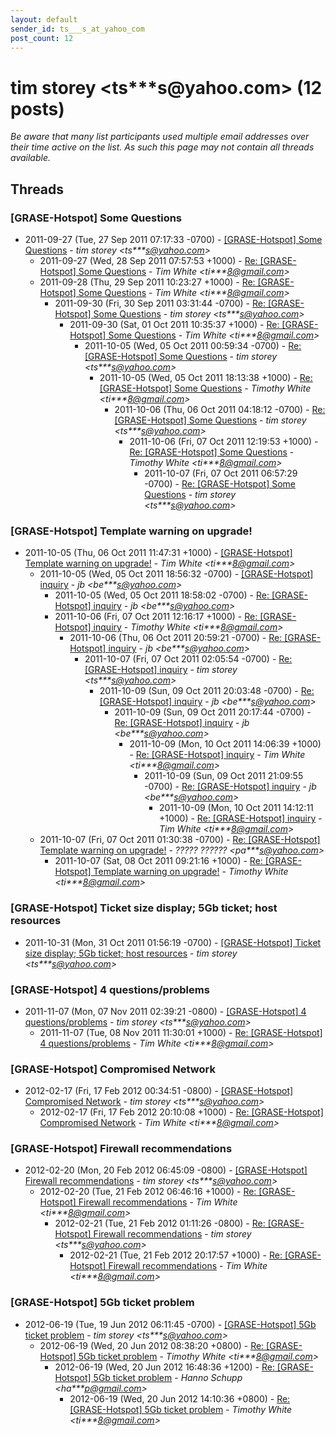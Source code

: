 ```yaml
---
layout: default
sender_id: ts___s_at_yahoo_com
post_count: 12
---
```


# tim storey <ts***s<span>@</span>yahoo.com> (12 posts)

_Be aware that many list participants used multiple email addresses over their time active on the list. As such this page may not contain all threads available._

## Threads

### [GRASE-Hotspot] Some Questions
+ 2011-09-27 (Tue, 27 Sep 2011 07:17:33 -0700) - [[GRASE-Hotspot] Some Questions](/archive/2011/09/e312174e01617ca1a26974b28d96e58e305196337ebea38b5c5c200f0975c739) - _tim storey \<ts***s@yahoo.com\>_
  + 2011-09-27 (Wed, 28 Sep 2011 07:57:53 +1000) - [Re: [GRASE-Hotspot] Some Questions](/archive/2011/09/51875edbb13f6f4750507051a38368f332a3a5a42dcfcb640ecd7fb6720c8637) - _Tim White \<ti***8@gmail.com\>_
  + 2011-09-28 (Thu, 29 Sep 2011 10:23:27 +1000) - [Re: [GRASE-Hotspot] Some Questions](/archive/2011/09/c29f01b79d53423d3364991368116e3274cc00c61ef2d2946b71489a2adace77) - _Tim White \<ti***8@gmail.com\>_
    + 2011-09-30 (Fri, 30 Sep 2011 03:31:44 -0700) - [Re: [GRASE-Hotspot] Some Questions](/archive/2011/09/5dc4252d120bdf5f8f804a291bdcc6c1d362204e7b93ff6969b2b0cad7e16c84) - _tim storey \<ts***s@yahoo.com\>_
      + 2011-09-30 (Sat, 01 Oct 2011 10:35:37 +1000) - [Re: [GRASE-Hotspot] Some Questions](/archive/2011/09/a1b9f91c8a9610668bba245e8b160a328cbe10c806acb8a15969722b21ad98ae) - _Tim White \<ti***8@gmail.com\>_
        + 2011-10-05 (Wed, 05 Oct 2011 00:59:34 -0700) - [Re: [GRASE-Hotspot] Some Questions](/archive/2011/10/3d86af97a99ac1b675e00f4057cdb909c8e552dfe6bc6526caee3a2571c33d96) - _tim storey \<ts***s@yahoo.com\>_
          + 2011-10-05 (Wed, 05 Oct 2011 18:13:38 +1000) - [Re: [GRASE-Hotspot] Some Questions](/archive/2011/10/2970df80f61265a101a323ca2c578d856ac5b2ce4a7f0c7d1f11211e6825e4f5) - _Timothy White \<ti***8@gmail.com\>_
            + 2011-10-06 (Thu, 06 Oct 2011 04:18:12 -0700) - [Re: [GRASE-Hotspot] Some Questions](/archive/2011/10/eb75e560744fdd87cb5f06fe79f56bcceab27e76dd945c9e7e87f924be60ad88) - _tim storey \<ts***s@yahoo.com\>_
              + 2011-10-06 (Fri, 07 Oct 2011 12:19:53 +1000) - [Re: [GRASE-Hotspot] Some Questions](/archive/2011/10/d8d9724f8739df7665f0f44cdbc3271335e994c4379739936010a711caf12e1b) - _Timothy White \<ti***8@gmail.com\>_
                + 2011-10-07 (Fri, 07 Oct 2011 06:57:29 -0700) - [Re: [GRASE-Hotspot] Some Questions](/archive/2011/10/ade9768d02d01142f8fd8571dfc36716962d946f1f18f6625e29216d05e64159) - _tim storey \<ts***s@yahoo.com\>_

### [GRASE-Hotspot] Template warning on upgrade!
+ 2011-10-05 (Thu, 06 Oct 2011 11:47:31 +1000) - [[GRASE-Hotspot] Template warning on upgrade!](/archive/2011/10/9eb9335582de7cb44c3be14621657f4168b6e6bacd1870288c39e67bbd3df85b) - _Tim White \<ti***8@gmail.com\>_
  + 2011-10-05 (Wed, 05 Oct 2011 18:56:32 -0700) - [[GRASE-Hotspot] inquiry](/archive/2011/10/caf023e257d61c5792aab775ab5954f22bd4c0d723babde92eab1fd14543f69f) - _jb \<be***s@yahoo.com\>_
    + 2011-10-05 (Wed, 05 Oct 2011 18:58:02 -0700) - [Re: [GRASE-Hotspot] inquiry](/archive/2011/10/3db4fb80b73a90ea49fe36002f31af133746954da0b1927f36aaf6ad793a69bd) - _jb \<be***s@yahoo.com\>_
    + 2011-10-06 (Fri, 07 Oct 2011 12:16:17 +1000) - [Re: [GRASE-Hotspot] inquiry](/archive/2011/10/379042207a6c91e7104134dde54bbe967791eceea83f7436b87ee6d5f7ba6c7c) - _Timothy White \<ti***8@gmail.com\>_
      + 2011-10-06 (Thu, 06 Oct 2011 20:59:21 -0700) - [Re: [GRASE-Hotspot] inquiry](/archive/2011/10/30ee75bf8c82ff476fea095796b920c0e180264b1f11928633cefe6d118c3c31) - _jb \<be***s@yahoo.com\>_
        + 2011-10-07 (Fri, 07 Oct 2011 02:05:54 -0700) - [Re: [GRASE-Hotspot] inquiry](/archive/2011/10/a1de3c9e76526bb82052aec79c1066a675f459e9a5ac13e4701f1ca66fb47814) - _tim storey \<ts***s@yahoo.com\>_
          + 2011-10-09 (Sun, 09 Oct 2011 20:03:48 -0700) - [Re: [GRASE-Hotspot] inquiry](/archive/2011/10/71ae709b7b5059442d9e0a6267ca5b7acfe885a961708fa50ae3dcaf8184ee56) - _jb \<be***s@yahoo.com\>_
            + 2011-10-09 (Sun, 09 Oct 2011 20:17:44 -0700) - [Re: [GRASE-Hotspot] inquiry](/archive/2011/10/88b79dd25bbf36ad7923c525e225cbb29ca10293546264c7d86edd354b0a1791) - _jb \<be***s@yahoo.com\>_
              + 2011-10-09 (Mon, 10 Oct 2011 14:06:39 +1000) - [Re: [GRASE-Hotspot] inquiry](/archive/2011/10/b90f307c1ef63e1edcd0ede6db44de9d08e972722383a825c12c1b1765ded97d) - _Tim White \<ti***8@gmail.com\>_
                + 2011-10-09 (Sun, 09 Oct 2011 21:09:55 -0700) - [Re: [GRASE-Hotspot] inquiry](/archive/2011/10/5b95b15a64d285d197156e6a21b7b2183993c6645dcfe994c7e44a1ccdc44cbc) - _jb \<be***s@yahoo.com\>_
                  + 2011-10-09 (Mon, 10 Oct 2011 14:12:11 +1000) - [Re: [GRASE-Hotspot] inquiry](/archive/2011/10/2959bb0e0ee00ef3f561090b83f579c08fc88ec2bc30a5624d05bdbba6661be5) - _Tim White \<ti***8@gmail.com\>_
  + 2011-10-07 (Fri, 07 Oct 2011 01:30:38 -0700) - [Re: [GRASE-Hotspot] Template warning on upgrade!](/archive/2011/10/428e5044f91e9e4d84db6868c9a8821e9c805fdc252ed66cdfff0b5747b4dd24) - _????? ?????? \<pa***s@yahoo.com\>_
    + 2011-10-07 (Sat, 08 Oct 2011 09:21:16 +1000) - [Re: [GRASE-Hotspot] Template warning on upgrade!](/archive/2011/10/8292a2330b4cd476b5bc0edb527e0cac30f779b3097cc5e120e809769aa92573) - _Timothy White \<ti***8@gmail.com\>_

### [GRASE-Hotspot] Ticket size display; 5Gb ticket; host resources
+ 2011-10-31 (Mon, 31 Oct 2011 01:56:19 -0700) - [[GRASE-Hotspot] Ticket size display; 5Gb ticket; host resources](/archive/2011/10/7b0c2101a308ba46b2fa2a2e9aa0731fe3cbb71bc7ce7c0aaaef11dbaf090074) - _tim storey \<ts***s@yahoo.com\>_

### [GRASE-Hotspot] 4 questions/problems
+ 2011-11-07 (Mon, 07 Nov 2011 02:39:21 -0800) - [[GRASE-Hotspot] 4 questions/problems](/archive/2011/11/54c366ef4f4e39fa3142267a087c1cc763edb5b3d95de3a0d2c5cb9ccdd2bf25) - _tim storey \<ts***s@yahoo.com\>_
  + 2011-11-07 (Tue, 08 Nov 2011 11:30:01 +1000) - [Re: [GRASE-Hotspot] 4 questions/problems](/archive/2011/11/14d9ad284990d3e4badd46d2e41c961ef7180457d6f2062b4ca5728064a7baff) - _Tim White \<ti***8@gmail.com\>_

### [GRASE-Hotspot] Compromised Network
+ 2012-02-17 (Fri, 17 Feb 2012 00:34:51 -0800) - [[GRASE-Hotspot] Compromised Network](/archive/2012/02/96fa6dc3fd2d64306f7cb7278c241290a37509f6e76f36184e4f61ec4999f60d) - _tim storey \<ts***s@yahoo.com\>_
  + 2012-02-17 (Fri, 17 Feb 2012 20:10:08 +1000) - [Re: [GRASE-Hotspot] Compromised Network](/archive/2012/02/6204ab13268e1a53c0203d6f2b45ca27bdb404ea8d38cce8b326e5e3d0916f3a) - _Tim White \<ti***8@gmail.com\>_

### [GRASE-Hotspot] Firewall recommendations
+ 2012-02-20 (Mon, 20 Feb 2012 06:45:09 -0800) - [[GRASE-Hotspot] Firewall recommendations](/archive/2012/02/7a09dc47c79e133953ebaf4a8e29897278d9ba827d9d6b7c8adc6277295f77bc) - _tim storey \<ts***s@yahoo.com\>_
  + 2012-02-20 (Tue, 21 Feb 2012 06:46:16 +1000) - [Re: [GRASE-Hotspot] Firewall recommendations](/archive/2012/02/f9cbde5d82192bb9e3921922bb4b188be14f68d9f902cbec88ba63153c2d9a3d) - _Tim White \<ti***8@gmail.com\>_
    + 2012-02-21 (Tue, 21 Feb 2012 01:11:26 -0800) - [Re: [GRASE-Hotspot] Firewall recommendations](/archive/2012/02/9f66d5710cba8bc10e6ede3150c2f493e6ecf81373e1b100039ab2f93ad3419c) - _tim storey \<ts***s@yahoo.com\>_
      + 2012-02-21 (Tue, 21 Feb 2012 20:17:57 +1000) - [Re: [GRASE-Hotspot] Firewall recommendations](/archive/2012/02/c7bb8fea123ec9557f0f5522094acf1c9a56cd564dd76a6f354f309e14ac9546) - _Tim White \<ti***8@gmail.com\>_

### [GRASE-Hotspot] 5Gb ticket problem
+ 2012-06-19 (Tue, 19 Jun 2012 06:11:45 -0700) - [[GRASE-Hotspot] 5Gb ticket problem](/archive/2012/06/02fee06b5bbae5ac0fdab55df7f45ab1e5539c06e8a45a8fb26eee74f15cdc8f) - _tim storey \<ts***s@yahoo.com\>_
  + 2012-06-19 (Wed, 20 Jun 2012 08:38:20 +0800) - [Re: [GRASE-Hotspot] 5Gb ticket problem](/archive/2012/06/6d786c4181a5dd2f1eb83a4e38427bcaf4119e66f9422678bbec0fa88d51126e) - _Timothy White \<ti***8@gmail.com\>_
    + 2012-06-19 (Wed, 20 Jun 2012 16:48:36 +1200) - [Re: [GRASE-Hotspot] 5Gb ticket problem](/archive/2012/06/bdf20bc6eeaf7a01c0181fd3e445e99a8e833c67ce451eee722dbfd0309d7811) - _Hanno Schupp \<ha***p@gmail.com\>_
      + 2012-06-19 (Wed, 20 Jun 2012 14:10:36 +0800) - [Re: [GRASE-Hotspot] 5Gb ticket problem](/archive/2012/06/01af762cdaefb1cf75a8a8ee5d2006ac1df10e99fab1f7a98f339a5fb49f0a1f) - _Timothy White \<ti***8@gmail.com\>_

